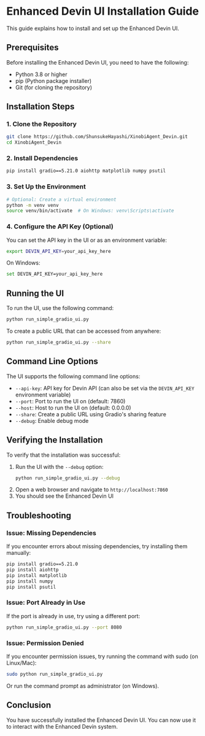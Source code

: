 # Enhanced Devin UI Installation Guide

This guide explains how to install and set up the Enhanced Devin UI.

## Prerequisites

Before installing the Enhanced Devin UI, you need to have the following:

- Python 3.8 or higher
- pip (Python package installer)
- Git (for cloning the repository)

## Installation Steps

### 1. Clone the Repository

```bash
git clone https://github.com/ShunsukeHayashi/XinobiAgent_Devin.git
cd XinobiAgent_Devin
```

### 2. Install Dependencies

```bash
pip install gradio==5.21.0 aiohttp matplotlib numpy psutil
```

### 3. Set Up the Environment

```bash
# Optional: Create a virtual environment
python -m venv venv
source venv/bin/activate  # On Windows: venv\Scripts\activate
```

### 4. Configure the API Key (Optional)

You can set the API key in the UI or as an environment variable:

```bash
export DEVIN_API_KEY=your_api_key_here
```

On Windows:

```bash
set DEVIN_API_KEY=your_api_key_here
```

## Running the UI

To run the UI, use the following command:

```bash
python run_simple_gradio_ui.py
```

To create a public URL that can be accessed from anywhere:

```bash
python run_simple_gradio_ui.py --share
```

## Command Line Options

The UI supports the following command line options:

- `--api-key`: API key for Devin API (can also be set via the `DEVIN_API_KEY` environment variable)
- `--port`: Port to run the UI on (default: 7860)
- `--host`: Host to run the UI on (default: 0.0.0.0)
- `--share`: Create a public URL using Gradio's sharing feature
- `--debug`: Enable debug mode

## Verifying the Installation

To verify that the installation was successful:

1. Run the UI with the `--debug` option:
   ```bash
   python run_simple_gradio_ui.py --debug
   ```
2. Open a web browser and navigate to `http://localhost:7860`
3. You should see the Enhanced Devin UI

## Troubleshooting

### Issue: Missing Dependencies

If you encounter errors about missing dependencies, try installing them manually:

```bash
pip install gradio==5.21.0
pip install aiohttp
pip install matplotlib
pip install numpy
pip install psutil
```

### Issue: Port Already in Use

If the port is already in use, try using a different port:

```bash
python run_simple_gradio_ui.py --port 8080
```

### Issue: Permission Denied

If you encounter permission issues, try running the command with sudo (on Linux/Mac):

```bash
sudo python run_simple_gradio_ui.py
```

Or run the command prompt as administrator (on Windows).

## Conclusion

You have successfully installed the Enhanced Devin UI. You can now use it to interact with the Enhanced Devin system.
